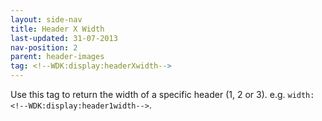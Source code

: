 ```yaml
---
layout: side-nav
title: Header X Width
last-updated: 31-07-2013
nav-position: 2
parent: header-images
tag: <!--WDK:display:headerXwidth-->
---
```


Use this tag to return the width of a specific header (1, 2 or 3). e.g. `width: <!--WDK:display:header1width-->`.